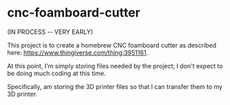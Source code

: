 # cnc-foamboard-cutter

(IN PROCESS -- VERY EARLY)

This project is to create a homebrew CNC foamboard cutter as described here: https://www.thingiverse.com/thing:3951161.

At this point, I'm simply storing files needed by the project; I don't expect to be doing much coding at this time.

Specifically, am storing the 3D printer files so that I can transfer them to my 3D printer.